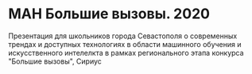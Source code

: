 # МАН Большие вызовы. 2020

Презентация для школьников города Севастополя о современных трендах и доступных технологиях в области машинного обучения и искусственного интелелкта в рамках регионального этапа конкурса "Большие вызовы", Сириус